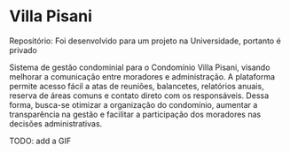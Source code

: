 # Villa Pisani

Repositório: Foi desenvolvido para um projeto na Universidade, portanto é privado

Sistema de gestão condominial para o Condomínio Villa Pisani, visando melhorar a comunicação entre moradores e administração. A plataforma permite acesso fácil a atas de reuniões, balancetes, relatórios anuais, reserva de áreas comuns e contato direto com os responsáveis. Dessa forma, busca-se otimizar a organização do condomínio, aumentar a transparência na gestão e facilitar a participação dos moradores nas decisões administrativas.

TODO: add a GIF
